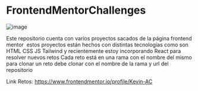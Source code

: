 # FrontendMentorChallenges
![image](https://user-images.githubusercontent.com/56416438/230523893-0299d086-04d0-4c19-90d1-9594f92312af.png)


Este repositorio cuenta con varios proyectos sacados de la página frontend mentor 
estos proyectos están hechos con distintas tecnologías como son HTML CSS JS Tailwind y recientemente estoy incorporando React para resolver nuevos retos
Cada reto está en una rama con el nombre del mismo
para clonar un reto debe clonar con el nombre de la rama y url del repositorio

Link Retos: https://www.frontendmentor.io/profile/Kevin-AC
